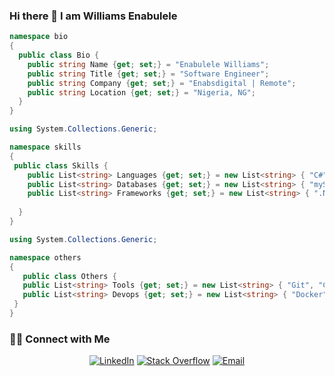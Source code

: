 ### Hi there 👋 I am Williams Enabulele

```c#
namespace bio
{
  public class Bio {
    public string Name {get; set;} = "Enabulele Williams";
    public string Title {get; set;} = "Software Engineer";
    public string Company {get; set;} = "Enabsdigital | Remote";
    public string Location {get; set;} = "Nigeria, NG";
  }
}

```
```c#
using System.Collections.Generic;

namespace skills
{
 public class Skills {
    public List<string> Languages {get; set;} = new List<string> { "C#", "PHP", "Javascript", "Typescript"};
    public List<string> Databases {get; set;} = new List<string> { "mySQL", "PostgreSQL", "MongoDB" };
    public List<string> Frameworks {get; set;} = new List<string> { ".Net5", "Blazor", "Lumen/Laravel", "Angular", "React", "Vue" }
   
  }
}

```

 ```c#
using System.Collections.Generic; 
 
namespace others
{
    public class Others {
    public List<string> Tools {get; set;} = new List<string> { "Git", "Github" "Visual Studio", "Visual Studio Code","Figma", "Ai" };
    public List<string> Devops {get; set;} = new List<string> { "Docker", "GitHub Actions", "Heroku", "AWS" };
  }
}
 
 ```


<h3> 🤝🏻 Connect with Me </h3>

<p align="center">
<a href="https://www.linkedin.com/in/williams-enabulele-aa45a8ab/" target="_blank"><img alt="LinkedIn" src="https://img.shields.io/badge/LinkedIn-@enabsdigital-blue?style=flat&logo=linkedin"></a>
<a href="https://stackoverflow.com/users/11632321/williams" target="_blank"><img alt="Stack Overflow" src="https://img.shields.io/badge/Stackoverflow-enabsdigital-blue?style=flat&logo=stackoverflow"></a>
<a href="mailto:enabsdigital@gmail.com"><img alt="Email" src="https://img.shields.io/badge/Email-enabsdigital@gmail.com-blue?style=flat&logo=gmail"></a>
</p>
<!--
**enabsdigital/enabsdigital** is a ✨ _special_ ✨ repository because its `README.md` (this file) appears on your GitHub profile.

Here are some ideas to get you started:

- 🔭 I’m currently working on ...
- 🌱 I’m currently learning ...
- 👯 I’m looking to collaborate on ...
- 🤔 I’m looking for help with ...
- 💬 Ask me about ...
- 📫 How to reach me: ...
- 😄 Pronouns: ...
- ⚡ Fun fact: ...
-->
